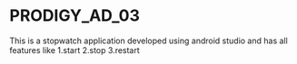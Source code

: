 # PRODIGY_AD_03

This is a stopwatch application developed using android studio and has all features like
1.start
2.stop
3.restart
